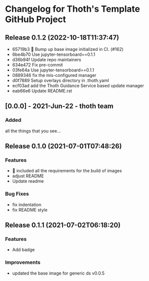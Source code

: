 # Changelog for Thoth's Template GitHub Project

## Release 0.1.2 (2022-10-18T11:37:47)
* 65719b3 :ship: Bump up base image initialized in CI. (#162)
* 6be4b70 Use jupyter-tensorboard==0.1.1
* d36b94f Update repo maintainers
* 634e472 Fix pre-commit
* 03fe64a Use jupyter-tensorboard==0.1.1
* 0889346 fix the mis-configured manager
* d0f7889 Setup overlays directory in .thoth.yaml
* ecf03ad add the Thoth Guidance Service based update manager
* eab66e6 Update README.rst

## [0.0.0] - 2021-Jun-22 - thoth team

### Added

all the things that you see...

## Release 0.1.0 (2021-07-01T07:48:26)
### Features
* :robot: included all the requirements for the build of images
* adjust README
* Update readme
### Bug Fixes
* fix indentation
* fix README style

## Release 0.1.1 (2021-07-02T06:18:20)
### Features
* Add badge
### Improvements
* updated the base image for generic ds v0.0.5
